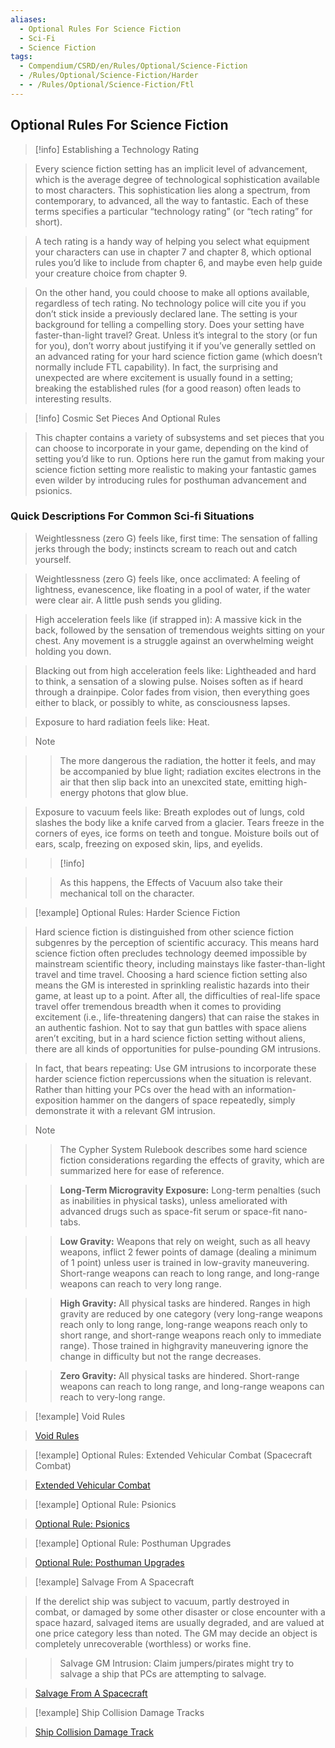 ```yaml
---
aliases:
  - Optional Rules For Science Fiction
  - Sci-Fi
  - Science Fiction
tags:
  - Compendium/CSRD/en/Rules/Optional/Science-Fiction
  - /Rules/Optional/Science-Fiction/Harder
  - - /Rules/Optional/Science-Fiction/Ftl
---
```

  
## Optional Rules For Science Fiction    
> [!info] Establishing a Technology Rating    
> Every science fiction setting has an implicit level of advancement, which is the average degree of technological sophistication available to most characters. This sophistication lies along a spectrum, from contemporary, to advanced, all the way to fantastic. Each of these terms specifies a particular “technology rating” (or “tech rating” for short).     
>   
> A tech rating is a handy way of helping you select what equipment your characters can use in chapter 7 and chapter 8, which optional rules you’d like to include from chapter 6, and maybe even help guide your creature choice from chapter 9.    
>   
> On the other hand, you could choose to make all options available, regardless of tech rating. No technology police will cite you if you don’t stick inside a previously declared lane. The setting is your background for telling a compelling story. Does your setting have faster-than-light travel? Great. Unless it’s integral to the story (or fun for you), don’t worry about justifying it if you’ve generally settled on an advanced rating for your hard science fiction game (which doesn’t normally include FTL capability). In fact, the surprising and unexpected are where excitement is usually found in a setting; breaking the established rules (for a good reason) often leads to interesting results.  
  
>[!info] Cosmic Set Pieces And Optional Rules    
>This chapter contains a variety of subsystems and set pieces that you can choose to incorporate in your game, depending on the kind of setting you’d like to run. Options here run the gamut from making your science fiction setting more realistic to making your fantastic games even wilder by introducing rules for posthuman advancement and psionics.  
  
### Quick Descriptions For Common Sci-fi Situations    
>Weightlessness (zero G) feels like, first time: The sensation of falling jerks through the body; instincts scream to reach out and catch yourself.    
  
>Weightlessness (zero G) feels like, once acclimated: A feeling of lightness, evanescence, like floating in a pool of water, if the water were clear air. A little push sends you gliding.   
  
>High acceleration feels like (if strapped in): A massive kick in the back, followed by the sensation of tremendous weights sitting on your chest. Any movement is a struggle against an overwhelming weight holding you down.    
  
>Blacking out from high acceleration feels like: Lightheaded and hard to think, a sensation of a slowing pulse. Noises soften as if heard through a drainpipe. Color fades from vision, then everything goes either to black, or possibly to white, as consciousness lapses.   
  
>Exposure to hard radiation feels like: Heat.   
>>[!note]    
>>The more dangerous the radiation, the hotter it feels, and may be accompanied by blue light; radiation excites electrons in the air that then slip back into an unexcited state, emitting high-energy photons that glow blue.  
  
>Exposure to vacuum feels like: Breath explodes out of lungs, cold slashes the body like a knife carved from a glacier. Tears freeze in the corners of eyes, ice forms on teeth and tongue. Moisture boils out of ears, scalp, freezing on exposed skin, lips, and eyelids.     
>>[!info]    
>>As this happens, the Effects of Vacuum also take their mechanical toll on the character.  
  
>[!example] Optional Rules: Harder Science Fiction    
>Hard science fiction is distinguished from other science fiction subgenres by the perception of scientific accuracy. This means hard science fiction often precludes technology deemed impossible by mainstream scientific theory, including mainstays like faster-than-light travel and time travel. Choosing a hard science fiction setting also means the GM is interested in sprinkling realistic hazards into their game, at least up to a point. After all, the difficulties of real-life space travel offer tremendous breadth when it comes to providing excitement (i.e., life-threatening dangers) that can raise the stakes in an authentic fashion. Not to say that gun battles with space aliens aren’t exciting, but in a hard science fiction setting without aliens, there are all kinds of opportunities for pulse-pounding GM intrusions.    
>  
>In fact, that bears repeating: Use GM intrusions to incorporate these harder science fiction repercussions when the situation is relevant. Rather than hitting your PCs over the head with an information-exposition hammer on the dangers of space repeatedly, simply demonstrate it with a relevant GM intrusion.    
>  
>>[!note]   
>>The Cypher System Rulebook describes some hard science fiction considerations regarding the effects of gravity, which are summarized here for ease of reference.    
>>  
>>**Long-Term Microgravity Exposure:** Long-term penalties (such as inabilities in  physical tasks), unless ameliorated with advanced drugs such as space-fit serum or space-fit nano-tabs.    
>>  
>>**Low Gravity:** Weapons that rely on weight, such as all heavy weapons, inflict 2 fewer points of damage (dealing a minimum of 1 point) unless user is trained in low-gravity maneuvering. Short-range weapons can reach to long range, and long-range weapons can reach to very long range.    
>>  
>>**High Gravity:** All physical tasks are hindered. Ranges in high gravity are reduced by one category (very long-range weapons reach only to long range, long-range weapons reach only to short range, and short-range weapons reach only to immediate range). Those trained in highgravity maneuvering ignore the change in difficulty but not the range decreases.    
>>  
>>**Zero Gravity:** All physical tasks are hindered. Short-range weapons can reach to long range, and long-range weapons can reach to very-long range.    
  
>[!example] Void Rules    
>[Void Rules](Void-Rules.md)    
  
>[!example] Optional Rules: Extended Vehicular Combat (Spacecraft Combat)  
>[Extended Vehicular Combat](Optional-Rules-Extended-Vehicular-Combat.md)  
  
>[!example] Optional Rule: Psionics  
>[Optional Rule: Psionics](Optional-Rule-Psionics.md)    
  
>[!example] Optional Rule: Posthuman Upgrades  
>[Optional Rule: Posthuman Upgrades](Optional-Rule-Posthuman-Upgrades.md)  
  
>[!example] Salvage From A Spacecraft  
>If the derelict ship was subject to vacuum, partly destroyed in combat, or damaged by some other disaster or close encounter with a space hazard, salvaged items are usually degraded, and are valued at one price category less than noted. The GM may decide an object is completely unrecoverable (worthless) or works fine.	  
>>Salvage GM Intrusion: Claim jumpers/pirates might try to salvage a ship that PCs are attempting to salvage.  
>    
>  [Salvage From A Spacecraft](Salvage-From-A-Spacecraft.md)    
  
>[!example] Ship Collision Damage Tracks  
>[Ship Collision Damage Track](Ship-Collision-Damage-Track.md)  
  
  
